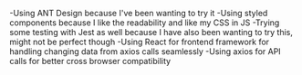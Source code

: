 -Using ANT Design because I've been wanting to try it 
-Using styled components because I like the readability and like my CSS in JS
-Trying some testing with Jest as well because I have also been wanting to try this, might not be perfect though
-Using React for frontend framework for handling changing data from axios calls seamlessly 
-Using axios for API calls for better cross browser compatibility 